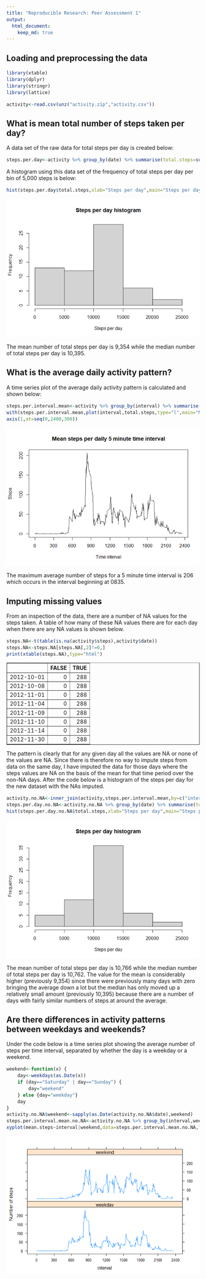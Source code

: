 ```yaml
---
title: "Reproducible Research: Peer Assessment 1"
output: 
  html_document:
    keep_md: true
---
```




## Loading and preprocessing the data

```r
library(xtable)
library(dplyr)
library(stringr)
library(lattice)
```


```r
activity<-read.csv(unz("activity.zip","activity.csv"))
```

## What is mean total number of steps taken per day?
A data set of the raw data for total steps per day is created below:

```r
steps.per.day<-activity %>% group_by(date) %>% summarise(total.steps=sum(steps,na.rm=TRUE))
```
  
A histogram using this data set of the frequency of total steps per day per bin of 5,000 steps is below:
  

```r
hist(steps.per.day$total.steps,xlab="Steps per day",main="Steps per day histogram")
```

![](PA1_template_files/figure-html/unnamed-chunk-5-1.png)<!-- -->


The mean number of total steps per day is 9,354 while the median number of total steps per day is 10,395.

## What is the average daily activity pattern?
A time series plot of the average daily activity pattern is calculated and shown below:


```r
steps.per.interval.mean<-activity %>% group_by(interval) %>% summarise(total.steps=mean(steps,na.rm=TRUE))
with(steps.per.interval.mean,plot(interval,total.steps,type="l",main="Mean steps per daily 5 minute time interval",xlab="Time interval",ylab="Steps",xaxt="n"))
axis(1,at=seq(0,2400,300))
```

![](PA1_template_files/figure-html/unnamed-chunk-7-1.png)<!-- -->


The maximum average number of steps for a 5 minute time interval is 206 which occurs in the interval beginning at 0835.

## Imputing missing values
From an inspection of the data, there are a number of NA values for the steps taken. A table of how many of these NA values there are for each day when there are any NA values is shown below.


```r
steps.NA<-t(table(is.na(activity$steps),activity$date))
steps.NA<-steps.NA[steps.NA[,2]!=0,]
print(xtable(steps.NA),type="html")
```

<!-- html table generated in R 4.0.2 by xtable 1.8-4 package -->
<!-- Wed Oct 28 14:25:51 2020 -->
<table border=1>
<tr> <th>  </th> <th> FALSE </th> <th> TRUE </th>  </tr>
  <tr> <td align="right"> 2012-10-01 </td> <td align="right">   0 </td> <td align="right"> 288 </td> </tr>
  <tr> <td align="right"> 2012-10-08 </td> <td align="right">   0 </td> <td align="right"> 288 </td> </tr>
  <tr> <td align="right"> 2012-11-01 </td> <td align="right">   0 </td> <td align="right"> 288 </td> </tr>
  <tr> <td align="right"> 2012-11-04 </td> <td align="right">   0 </td> <td align="right"> 288 </td> </tr>
  <tr> <td align="right"> 2012-11-09 </td> <td align="right">   0 </td> <td align="right"> 288 </td> </tr>
  <tr> <td align="right"> 2012-11-10 </td> <td align="right">   0 </td> <td align="right"> 288 </td> </tr>
  <tr> <td align="right"> 2012-11-14 </td> <td align="right">   0 </td> <td align="right"> 288 </td> </tr>
  <tr> <td align="right"> 2012-11-30 </td> <td align="right">   0 </td> <td align="right"> 288 </td> </tr>
   </table>

The pattern is clearly that for any given day all the values are NA or none of the values are NA. Since there is therefore no way to impute steps from data on the same day, I have imputed the data for those days where the steps values are NA on the basis of the mean for that time period over the non-NA days. After the code below is a histogram of the steps per day for the new dataset with the NAs imputed.


```r
activity.no.NA<-inner_join(activity,steps.per.interval.mean,by=c("interval"="interval")) %>% mutate(steps=coalesce(steps,round(total.steps)))
steps.per.day.no.NA<-activity.no.NA %>% group_by(date) %>% summarise(total.steps=sum(steps))
hist(steps.per.day.no.NA$total.steps,xlab="Steps per day",main="Steps per day histogram")
```

![](PA1_template_files/figure-html/unnamed-chunk-10-1.png)<!-- -->



The mean number of total steps per day is 10,766 while the median number of total steps per day is 10,762. The value for the mean is considerably higher (previously 9,354) since there were previously many days with zero bringing the average down a lot but the median has only moved up a relatively small amount (previously 10,395) because there are a number of days with fairly similar numbers of steps at around the average.

## Are there differences in activity patterns between weekdays and weekends?

Under the code below is a time series plot showing the average number of steps per time interval, separated by whether the day is a weekday or a weekend.

```r
weekend<-function(x) {
    day<-weekdays(as.Date(x))
    if (day=="Saturday" | day=="Sunday") {
        day="weekend"
    } else {day="weekday"}
    day
}
activity.no.NA$weekend<-sapply(as.Date(activity.no.NA$date),weekend)
steps.per.interval.mean.no.NA<-activity.no.NA %>% group_by(interval,weekend) %>% summarise(mean.steps=mean(steps))
xyplot(mean.steps~interval|weekend,data=steps.per.interval.mean.no.NA,layout=c(1,2),type="l",ylab="Number of steps",scales=list(x=list(at=seq(0,2400,300))))
```

![](PA1_template_files/figure-html/unnamed-chunk-12-1.png)<!-- -->
